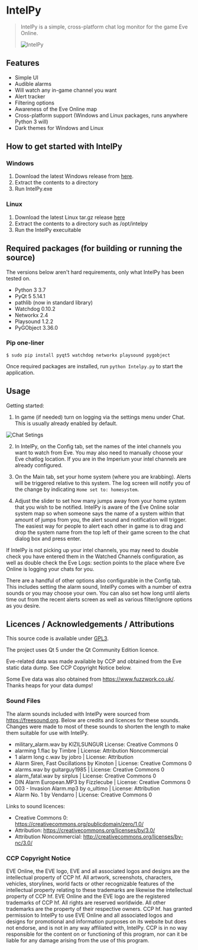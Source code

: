 # IntelPy

> IntelPy is a simple, cross-platform chat log monitor for the game Eve Online.
>
> ![IntelPy](https://i.imgur.com/HmTz4rl.png)
>
>

## Features

* Simple UI
* Audible alarms
* Will watch any in-game channel you want
* Alert tracker
* Filtering options
* Awareness of the Eve Online map
* Cross-platform support (Windows and Linux packages, runs anywhere Python 3 will)
* Dark themes for Windows and Linux

## How to get started with IntelPy

### Windows

1. Download the latest Windows release from [here](https://github.com/Riifta/intelpy/releases/latest).
2. Extract the contents to a directory 
3. Run IntelPy.exe
 
### Linux

1. Download the latest Linux tar.gz release [here](https://github.com/Riifta/intelpy/releases/latest)
2. Extract the contents to a directory such as /opt/intelpy 
3. Run the IntelPy execuitable 

## Required packages (for building or running the source)
 
The versions below aren't hard requirements, only what IntelPy has been tested on.

* Python 3 3.7 
* PyQt 5 5.14.1 
* pathlib (now in standard library)
* Watchdog 0.10.2 
* Networkx 2.4
* Playsound 1.2.2 
* PyGObject 3.36.0 

### Pip one-liner
```shell
$ sudo pip install pyqt5 watchdog networkx playsound pygobject
```
Once required packages are installed, run ```python Intelpy.py``` to start the application. 

## Usage

Getting started:

1. In game (if needed) turn on logging via the settings menu under Chat. This is usually already enabled by default. 

![Chat Setings](https://i.imgur.com/SWErZWy.png)

2. In IntelPy, on the Config tab, set the names of the intel channels you want to watch from Eve. You may also need to manually choose
your Eve chatlog location. If you are in the Imperium your intel channels are already configured. 

3. On the Main tab, set your home system (where you are krabbing). Alerts will be triggered relative to this system. The log
screen will notify you of the change by indicating `Home set to: homesystem`.

4. Adjust the slider to set how many jumps away from your home system that you wish to be notified. IntelPy is aware
of the Eve Online solar system map so when someone says the name of a system within that amount of jumps from you, 
the alert sound and notification will trigger. The easiest way for people to alert each other in game is to drag and drop the 
system name from the top left of their game screen to the chat dialog box and press enter. 

If IntelPy is not picking up your intel channels, you may need to double check you have entered them in the Watched 
Channels configuration, as well as double check the Eve Logs: section points to the place where Eve Online is logging
your chats for you. 

There are a handful of other options also configurable in the Config tab. This includes setting the alarm sound, IntelPy
comes with a number of extra sounds or you may choose your own. You can also set how long until alerts time out from the
recent alerts screen as well as various filter/ignore options as you desire.

## Licences / Acknowledgements / Attributions

This source code is available under [GPL3](https://www.gnu.org/licenses/gpl-3.0.en.html). 

The project uses Qt 5 under the Qt Community Edition licence.

Eve-related data was made available by CCP and obtained from the Eve static data dump. See CCP Copyright Notice below.

Some Eve data was also obtained from https://www.fuzzwork.co.uk/. Thanks heaps for your data dumps!

### Sound Files

The alarm sounds included with IntelPy were sourced from https://freesound.org. Below are credits and licences for these 
sounds. Changes were made to most of these sounds to shorten the length to make them suitable for use with IntelPy. 

* military_alarm.wav by KIZILSUNGUR  License: Creative Commons 0
* alarming 1.flac by Timbre | License: Attribution Noncommercial
* 1 alarm long c.wav by jobro | License: Attribution
* Alarm Siren, Fast Oscillations by Kinoton | License: Creative Commons 0
* alarms.wav by guitarguy1985 | License: Creative Commons 0
* alarm_fatal.wav by sirplus | License: Creative Commons 0
* DIN Alarm European.MP3 by Fizzlecube | License: Creative Commons 0
* 003 - Invasion Alarm.mp3 by o_ultimo | License: Attribution
* Alarm No. 1 by Vendarro | License: Creative Commons 0

Links to sound licences:
* Creative Commons 0: https://creativecommons.org/publicdomain/zero/1.0/
* Attribution: https://creativecommons.org/licenses/by/3.0/
* Attribution Noncommercial: http://creativecommons.org/licenses/by-nc/3.0/


### CCP Copyright Notice

EVE Online, the EVE logo, EVE and all associated logos and designs are the intellectual property of CCP hf. All artwork, screenshots, characters, vehicles, storylines, world facts or other recognizable features of the intellectual property relating to these trademarks are likewise the intellectual property of CCP hf. EVE Online and the EVE logo are the registered trademarks of CCP hf. All rights are reserved worldwide. All other trademarks are the property of their respective owners. CCP hf. has granted permission to IntelPy to use EVE Online and all associated logos and designs for promotional and information purposes on its website but does not endorse, and is not in any way affiliated with, IntelPy. CCP is in no way responsible for the content on or functioning of this program, nor can it be liable for any damage arising from the use of this program.
